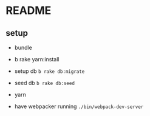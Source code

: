 # README

## setup
* bundle

* b rake yarn:install

* setup db `b rake db:migrate`

* seed db `b rake db:seed`

* yarn

* have webpacker running `./bin/webpack-dev-server`

